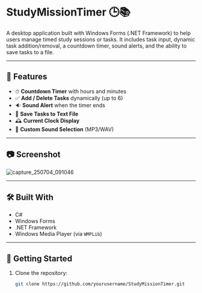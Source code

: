 # StudyMissionTimer 🕒📚

A desktop application built with Windows Forms (.NET Framework) to help users manage timed study sessions or tasks. It includes task input, dynamic task addition/removal, a countdown timer, sound alerts, and the ability to save tasks to a file.

---

## 🔧 Features

- ⏱ **Countdown Timer** with hours and minutes
- ✅ **Add / Delete Tasks** dynamically (up to 6)
- 🔉 **Sound Alert** when the timer ends
- 💾 **Save Tasks to Text File**
- 🕰 **Current Clock Display**
- 🎵 **Custom Sound Selection** (MP3/WAV)

---

## 📷 Screenshot
![capture_250704_091046](https://github.com/user-attachments/assets/685d3802-ef6d-4a73-b88d-21872f629a4c)



---

## 🛠 Built With

- C#
- Windows Forms
- .NET Framework
- Windows Media Player (via `WMPLib`)

---

## 🚀 Getting Started

1. Clone the repository:
   ```bash
   git clone https://github.com/yourusername/StudyMissionTimer.git
